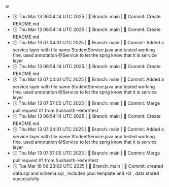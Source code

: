 w
- 🕒 Thu Mar 13 06:54:14 UTC 2025 | 🌿 Branch: main | 📝 Commit: Create README.md
- 🕒 Thu Mar 13 06:54:14 UTC 2025 | 🌿 Branch: main | 📝 Commit: Create README.md
- 🕒 Thu Mar 13 07:04:01 UTC 2025 | 🌿 Branch: main | 📝 Commit: Added a service layer with file name StudentService.java and tested working fine. used annotation @Service to let the sprig know that it is service layer
- 🕒 Thu Mar 13 06:54:14 UTC 2025 | 🌿 Branch: main | 📝 Commit: Create README.md
- 🕒 Thu Mar 13 07:04:01 UTC 2025 | 🌿 Branch: main | 📝 Commit: Added a service layer with file name StudentService.java and tested working fine. used annotation @Service to let the sprig know that it is service layer
- 🕒 Thu Mar 13 07:57:05 UTC 2025 | 🌿 Branch: main | 📝 Commit: Merge pull request #1 from Sushanth-Hebri/test
- 🕒 Thu Mar 13 06:54:14 UTC 2025 | 🌿 Branch: main | 📝 Commit: Create README.md
- 🕒 Thu Mar 13 07:04:01 UTC 2025 | 🌿 Branch: main | 📝 Commit: Added a service layer with file name StudentService.java and tested working fine. used annotation @Service to let the sprig know that it is service layer
- 🕒 Thu Mar 13 07:57:05 UTC 2025 | 🌿 Branch: main | 📝 Commit: Merge pull request #1 from Sushanth-Hebri/test
- 🕒 Tue Mar 18 06:23:02 UTC 2025 | 🌿 Branch: main | 📝 Commit: created data.sql and schema.sql , included jdbc template and H2 , data stored successfully
